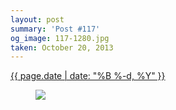```yaml
---
layout: post
summary: 'Post #117'
og_image: 117-1280.jpg
taken: October 20, 2013
---
```


<div class="post">
 <time>
  <a href="/117">
   {{ page.date | date: "%B %-d, %Y" }}
  </a>
 </time>
 <a href="/117">
  <figure data-taken="10/20/2013">
   <img sizes="(min-width: 700px) 50vw, calc(100vw - 2rem)" src="{{ site.assets_url }}/117-640.jpg" srcset="{{ site.assets_url }}/117-1280.jpg 1280w, {{ site.assets_url }}/117-960.jpg 960w, {{ site.assets_url }}/117-640.jpg 640w, {{ site.assets_url }}/117-320.jpg 320w"/>
  </figure>
 </a>
</div>
